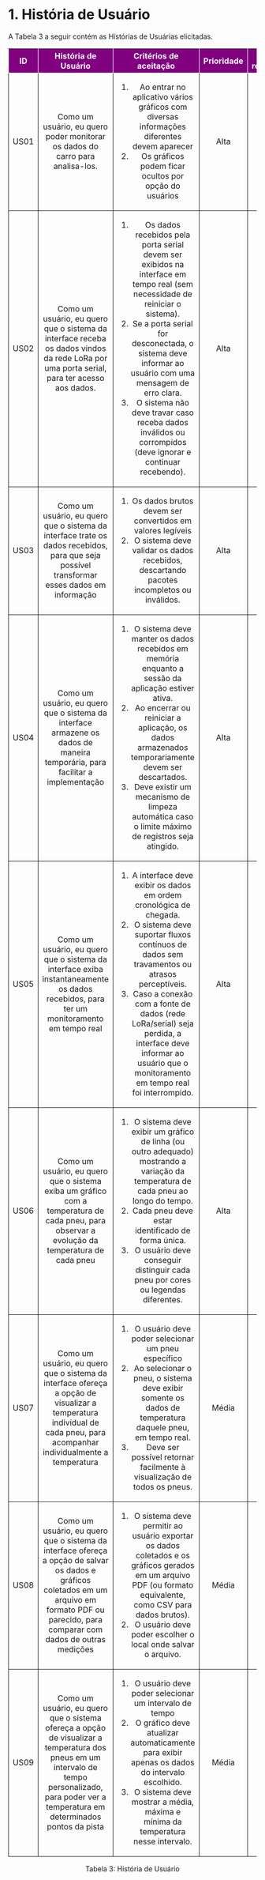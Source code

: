 # 1. História de Usuário

A Tabela 3 a seguir contém as Histórias de Usuárias elicitadas. 

<table>
    <thead>
        <tr style="background-color: purple; color: white" >
            <th style="border-style:solid;border-width:1px;text-align:center">ID</th>
            <th style="border-style:solid;border-width:1px;text-align:center">História de Usuário</th>
            <th style="border-style:solid;border-width:1px;text-align:center">Critérios de aceitação</th>
            <th style="border-style:solid;border-width:1px;text-align:center">Prioridade</th>
            <th style="border-style:solid;border-width:1px;text-align:center">RF/RNF relacionado</th>
            <th style="border-style:solid;border-width:1px;text-align:center">Story Points</th>
        </tr>
    </thead>
    <tbody>
        <tr>
            <span id="ustory-01"></span>
            <td style="border-style:solid;border-width:1px;text-align:center;vertical-align:middle" rowspan="1">US01</td>
            <td style="border-style:solid;border-width:1px;text-align:center;vertical-align:middle" rowspan="1">Como um usuário, eu quero poder monitorar os dados do carro para analisa-los.</td>
            <td style="border-style:solid;border-width:1px;text-align:center;vertical-align:middle" rowspan="1"><ol><li>Ao entrar no aplicativo vários gráficos com diversas informações diferentes devem aparecer</li><li> Os gráficos podem ficar ocultos por opção do usuários</li></ol></td>
            <td style="border-style:solid;border-width:1px;text-align:center;vertical-align:middle">Alta</td>
            <td style="border-style:solid;border-width:1px;text-align:center;vertical-align:middle">-</td>
            <td style="border-style:solid;border-width:1px;text-align:center;vertical-align:middle">-</td>
        </tr>
        <tr>
            <span id="ustory-01"></span>
            <td style="border-style:solid;border-width:1px;text-align:center;vertical-align:middle" rowspan="1">US02</td>
            <td style="border-style:solid;border-width:1px;text-align:center;vertical-align:middle" rowspan="1">Como um usuário, eu quero que o sistema da interface receba os dados vindos da rede LoRa por uma porta serial, para ter acesso aos dados.</td>
            <td style="border-style:solid;border-width:1px;text-align:center;vertical-align:middle" rowspan="1"><ol><li>Os dados recebidos pela porta serial devem ser exibidos na interface em tempo real (sem necessidade de reiniciar o sistema).</li><li> Se a porta serial for desconectada, o sistema deve informar ao usuário com uma mensagem de erro clara.</li><li> O sistema não deve travar caso receba dados inválidos ou corrompidos (deve ignorar e continuar recebendo).</li></ol></td>
            <td style="border-style:solid;border-width:1px;text-align:center;vertical-align:middle"> Alta </td>
            <td style="border-style:solid;border-width:1px;text-align:center;vertical-align:middle">RF10</td>
            <td style="border-style:solid;border-width:1px;text-align:center;vertical-align:middle">5</td>
        </tr>
        <tr>
            <span id="ustory-01"></span>
            <td style="border-style:solid;border-width:1px;text-align:center;vertical-align:middle" rowspan="1">US03</td>
            <td style="border-style:solid;border-width:1px;text-align:center;vertical-align:middle" rowspan="1">Como um usuário, eu quero que o sistema da interface trate os dados recebidos, para que seja possível transformar esses dados em informação</td>
            <td style="border-style:solid;border-width:1px;text-align:center;vertical-align:middle" rowspan="1"><ol><li>Os dados brutos devem ser convertidos em valores legíveis</li><li>O sistema deve validar os dados recebidos, descartando pacotes incompletos ou inválidos.</li></ol></td>
            <td style="border-style:solid;border-width:1px;text-align:center;vertical-align:middle">Alta</td>
            <td style="border-style:solid;border-width:1px;text-align:center;vertical-align:middle">RF04</td>
            <td style="border-style:solid;border-width:1px;text-align:center;vertical-align:middle">5</td>
        </tr>
        <tr>
            <span id="ustory-01"></span>
            <td style="border-style:solid;border-width:1px;text-align:center;vertical-align:middle" rowspan="1">US04</td>
            <td style="border-style:solid;border-width:1px;text-align:center;vertical-align:middle" rowspan="1">Como um usuário, eu quero que o sistema da interface armazene os dados de maneira temporária, para facilitar a implementação</td>
            <td style="border-style:solid;border-width:1px;text-align:center;vertical-align:middle" rowspan="1"><ol><li>O sistema deve manter os dados recebidos em memória enquanto a sessão da aplicação estiver ativa.</li><li>Ao encerrar ou reiniciar a aplicação, os dados armazenados temporariamente devem ser descartados.</li><li>Deve existir um mecanismo de limpeza automática caso o limite máximo de registros seja atingido.</li></ol></td>
            <td style="border-style:solid;border-width:1px;text-align:center;vertical-align:middle">Alta</td>
            <td style="border-style:solid;border-width:1px;text-align:center;vertical-align:middle">RF05</td>
            <td style="border-style:solid;border-width:1px;text-align:center;vertical-align:middle">5</td>
        </tr>
        <tr>
            <span id="ustory-01"></span>
            <td style="border-style:solid;border-width:1px;text-align:center;vertical-align:middle" rowspan="1">US05</td>
            <td style="border-style:solid;border-width:1px;text-align:center;vertical-align:middle" rowspan="1">Como um usuário, eu quero que o sistema da interface exiba instantaneamente os dados recebidos, para ter um monitoramento em tempo real</td>
            <td style="border-style:solid;border-width:1px;text-align:center;vertical-align:middle" rowspan="1"><ol><li>A interface deve exibir os dados em ordem cronológica de chegada.</li><li>O sistema deve suportar fluxos contínuos de dados sem travamentos ou atrasos perceptíveis.</li><li>Caso a conexão com a fonte de dados (rede LoRa/serial) seja perdida, a interface deve informar ao usuário que o monitoramento em tempo real foi interrompido.</li></ol></td>
            <td style="border-style:solid;border-width:1px;text-align:center;vertical-align:middle">Alta</td>
            <td style="border-style:solid;border-width:1px;text-align:center;vertical-align:middle">RF06</td>
            <td style="border-style:solid;border-width:1px;text-align:center;vertical-align:middle">5</td>
        </tr>
        <tr>
            <span id="ustory-01"></span>
            <td style="border-style:solid;border-width:1px;text-align:center;vertical-align:middle" rowspan="1">US06</td>
            <td style="border-style:solid;border-width:1px;text-align:center;vertical-align:middle" rowspan="1">Como um usuário, eu quero que o sistema exiba um gráfico com a temperatura de cada pneu, para observar a evolução da temperatura de cada pneu</td>
            <td style="border-style:solid;border-width:1px;text-align:center;vertical-align:middle" rowspan="1"><ol><li>O sistema deve exibir um gráfico de linha (ou outro adequado) mostrando a variação da temperatura de cada pneu ao longo do tempo.</li><li>Cada pneu deve estar identificado de forma única.</li></li><li>O usuário deve conseguir distinguir cada pneu por cores ou legendas diferentes.</li></ol></td>
            <td style="border-style:solid;border-width:1px;text-align:center;vertical-align:middle">Alta</td>
            <td style="border-style:solid;border-width:1px;text-align:center;vertical-align:middle">RF07</td>
            <td style="border-style:solid;border-width:1px;text-align:center;vertical-align:middle">5</td>
        </tr>
        <tr>
            <span id="ustory-01"></span>
            <td style="border-style:solid;border-width:1px;text-align:center;vertical-align:middle" rowspan="1">US07</td>
            <td style="border-style:solid;border-width:1px;text-align:center;vertical-align:middle" rowspan="1">Como um usuário, eu quero que o sistema da interface ofereça a opção de visualizar a temperatura individual de cada pneu, para acompanhar individualmente a temperatura</td>
            <td style="border-style:solid;border-width:1px;text-align:center;vertical-align:middle" rowspan="1"><ol><li>O usuário deve poder selecionar um pneu específico</li><li>Ao selecionar o pneu, o sistema deve exibir somente os dados de temperatura daquele pneu, em tempo real.</li><li>Deve ser possível retornar facilmente à visualização de todos os pneus.</li></ol></td>
            <td style="border-style:solid;border-width:1px;text-align:center;vertical-align:middle">Média</td>
            <td style="border-style:solid;border-width:1px;text-align:center;vertical-align:middle">RF08</td>
            <td style="border-style:solid;border-width:1px;text-align:center;vertical-align:middle">3</td>
        </tr>
        <tr>
            <span id="ustory-01"></span>
            <td style="border-style:solid;border-width:1px;text-align:center;vertical-align:middle" rowspan="1">US08</td>
            <td style="border-style:solid;border-width:1px;text-align:center;vertical-align:middle" rowspan="1">Como um usuário, eu quero que o sistema da interface ofereça a opção de salvar os dados e gráficos coletados em um arquivo em formato PDF ou parecido, para comparar com dados de outras medições</td>
            <td style="border-style:solid;border-width:1px;text-align:center;vertical-align:middle" rowspan="1"><ol><li>O sistema deve permitir ao usuário exportar os dados coletados e os gráficos gerados em um arquivo PDF (ou formato equivalente, como CSV para dados brutos).</li><li>O usuário deve poder escolher o local onde salvar o arquivo.</li></ol></td>
            <td style="border-style:solid;border-width:1px;text-align:center;vertical-align:middle">Média</td>
            <td style="border-style:solid;border-width:1px;text-align:center;vertical-align:middle">RF09</td>
            <td style="border-style:solid;border-width:1px;text-align:center;vertical-align:middle">3</td>
        </tr>
        <tr>
            <span id="ustory-01"></span>
            <td style="border-style:solid;border-width:1px;text-align:center;vertical-align:middle" rowspan="1">US09</td>
            <td style="border-style:solid;border-width:1px;text-align:center;vertical-align:middle" rowspan="1">Como um usuário, eu quero que o sistema ofereça a opção de visualizar a temperatura dos pneus em um intervalo de tempo personalizado, para poder ver a temperatura em determinados pontos da pista</td>
            <td style="border-style:solid;border-width:1px;text-align:center;vertical-align:middle" rowspan="1"><ol><li>O usuário deve poder selecionar um intervalo de tempo</li><li>O gráfico deve atualizar automaticamente para exibir apenas os dados do intervalo escolhido.</li><li>O sistema deve mostrar a média, máxima e mínima da temperatura nesse intervalo.</li></ol></td>
            <td style="border-style:solid;border-width:1px;text-align:center;vertical-align:middle">Média</td>
            <td style="border-style:solid;border-width:1px;text-align:center;vertical-align:middle">RF10</td>
            <td style="border-style:solid;border-width:1px;text-align:center;vertical-align:middle">3</td>
        </tr>
</table>

<div style="text-align: center">
<p>Tabela 3: História de Usuário</p>
</div>
